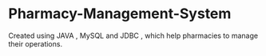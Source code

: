 # Pharmacy-Management-System
Created using JAVA , MySQL and JDBC , which help pharmacies to manage their operations.
